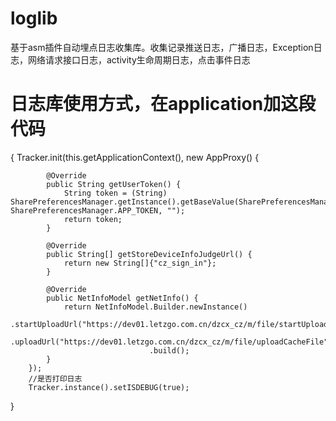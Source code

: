 # loglib
基于asm插件自动埋点日志收集库。收集记录推送日志，广播日志，Exception日志，网络请求接口日志，activity生命周期日志，点击事件日志

# 日志库使用方式，在application加这段代码

{
Tracker.init(this.getApplicationContext(), new AppProxy() {

            @Override
            public String getUserToken() {
                String token = (String) SharePreferencesManager.getInstance().getBaseValue(SharePreferencesManager.SP_FILE_TOKEN, SharePreferencesManager.APP_TOKEN, "");
                return token;
            }

            @Override
            public String[] getStoreDeviceInfoJudgeUrl() {
                return new String[]{"cz_sign_in"};
            }

            @Override
            public NetInfoModel getNetInfo() {
                return NetInfoModel.Builder.newInstance()
                                   .startUploadUrl("https://dev01.letzgo.com.cn/dzcx_cz/m/file/startUpload")
                                   .uploadUrl("https://dev01.letzgo.com.cn/dzcx_cz/m/file/uploadCacheFile")
                                   .build();
            }
        });
        //是否打印日志
        Tracker.instance().setISDEBUG(true);
}

